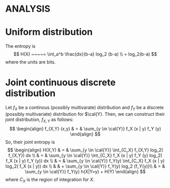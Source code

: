 # ANALYSIS

# Uniform distribution
The entropy is
$$
H(X)  ~~~~= \int_a^b \frac{dx}{b-a} log_2 (b-a) \\
= log_2(b-a)
$$
where the units are bits.

# Joint continuous discrete distribution
Let $f_X$ be a continous (possibly multivarate) distribution and $f_Y$ be a discrete (possibly multivariate) distribution for $\cal{Y}. Then, we can construct their joint distribution, $f_{X,Y}$ as follows:
$$
\begin{align}
f_{X,Y} (x,y) & = & \sum_{y \in \cal{Y}} f_X (x | y) f_Y (y)
\end{align}
$$
So, their joint entropy is
$$
\begin{align}
H(X,Y) & = & \sum_{y \in \cal{Y}} \int_{C_X} f_{X,Y} log_2( f_{X,Y}) dx \\
& = &  \sum_{y \in \cal{Y}} \int_{C_X} 
 f_X (x | y) f_Y (y) log_2( f_X (x | y) f_Y (y)) dx \\
 & = &  \sum_{y \in \cal{Y}} f_Y(y) \int_{C_X} 
 f_X (x | y) log_2( f_X (x | y)) dx \\
 & & + \sum_{y \in \cal{Y}} f_Y(y) log_2 (f_Y(y))\\
 & = & \sum_{y \in \cal{Y}} f_Y(y) h(X|Y=y) + H(Y) 
\end{align}
$$
where $C_X$ is the region of integration for $X$.